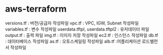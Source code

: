 # aws-terraform

versions.tf : 버전/공급자 작성파일
vpc.tf : VPC, IGW, Subnet 작성파일
variables.tf : 변수 작성파일
userdata.tftpl, userdata.tftpl2 : 유저데이터 파일
output.tf : 출력 파일
img.tf : 이미지 저장 작성파일
ec2.tf : 인스턴스 작성파일
db.tf : 데이터베이스 작성파일
as.tf : 오토스케일링 작성파일
alb.tf :어플리케이션 로드밸런서 작성파일
